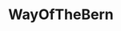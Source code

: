 ---
title: WayOfTheBern
crosslinks:
- autotldr
- Enough_Sanders_Spam
- conspiracy
- SandersForPresident
- politics
- TopMindsOfReddit
- Kossacks_for_Sanders
- The_Donald
- TheRecordCorrected
- Political_Revolution
- neoliberal
- ChapoTrapHouse
- youtubefactsbot
- WikiLeaks
- hillaryclinton
- tmsbmeta
- autourbanbot
- LateStageCapitalism
- all
- news
---